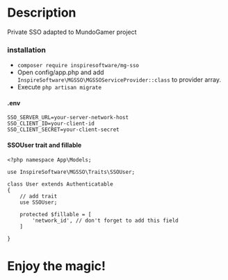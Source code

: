 # Description
Private SSO adapted to MundoGamer project

### installation
- `composer require inspiresoftware/mg-sso`
- Open config/app.php and add `InspireSoftware\MGSSO\MGSSOServiceProvider::class` to provider array.
- Execute `php artisan migrate`
  
#### .env
```
SSO_SERVER_URL=your-server-network-host
SSO_CLIENT_ID=your-client-id
SSO_CLIENT_SECRET=your-client-secret
```

#### SSOUser trait and fillable
```
<?php namespace App\Models;

use InspireSoftware\MGSSO\Traits\SSOUser;

class User extends Authenticatable
{
    // add trait
    use SSOUser;

    protected $fillable = [
        'network_id', // don't forget to add this field
    ]

}
```


# Enjoy the magic!